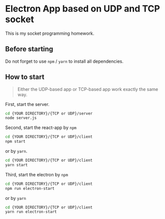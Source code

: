 # Electron App based on UDP and TCP socket

This is my socket programming homework.

## Before starting

Do not forget to use `npm` / `yarn` to install all dependencies. 

## How to start

> Either the UDP-based app or TCP-based app work exactly the same way.

First, start the server.

```bash
cd {YOUR DIRECTORY}/{TCP or UDP}/server
node server.js

```

Second, start the react-app by `npm`

```bash
cd {YOUR DIRECTORY}/{TCP or UDP}/client
npm start

```

or by `yarn`.

```bash
cd {YOUR DIRECTORY}/{TCP or UDP}/client
yarn start


```

Third, start the electron by `npm`

```bash
cd {YOUR DIRECTORY}/{TCP or UDP}/client
npm run electron-start
```

or by `yarn`

```bash
cd {YOUR DIRECTORY}/{TCP or UDP}/client
yarn run electron-start
```

